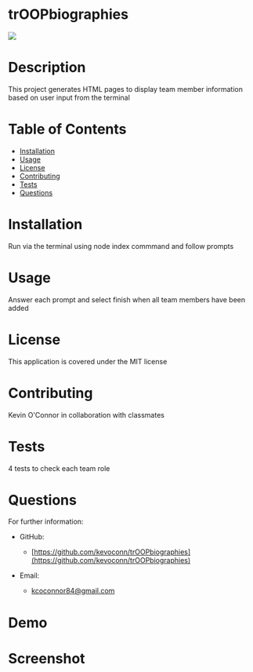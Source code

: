 # trOOPbiographies

  <img src="https://img.shields.io/badge/license-MIT-green.svg">

  # Description 
  This project generates HTML pages to display team member information based on user input from the terminal
  # Table of Contents 
  * [Installation](#installation)
  * [Usage](#usage)
  * [License](#license)
  * [Contributing](#contributing)
  * [Tests](#tests)
  * [Questions](#questions)
  # Installation 
  Run via the terminal using node index commmand and follow prompts
  # Usage 
  Answer each prompt and select finish when all team members have been added
   # License
This application is covered under the MIT license
  # Contributing 
  Kevin O'Connor in collaboration with classmates 
  # Tests 
  4 tests to check each team role
  # Questions 
  For further information:
 
  * GitHub:
    * [https://github.com/kevoconn/trOOPbiographies](https://github.com/kevoconn/trOOPbiographies)
 
  * Email:
    * kcoconnor84@gmail.com

# Demo





# Screenshot



